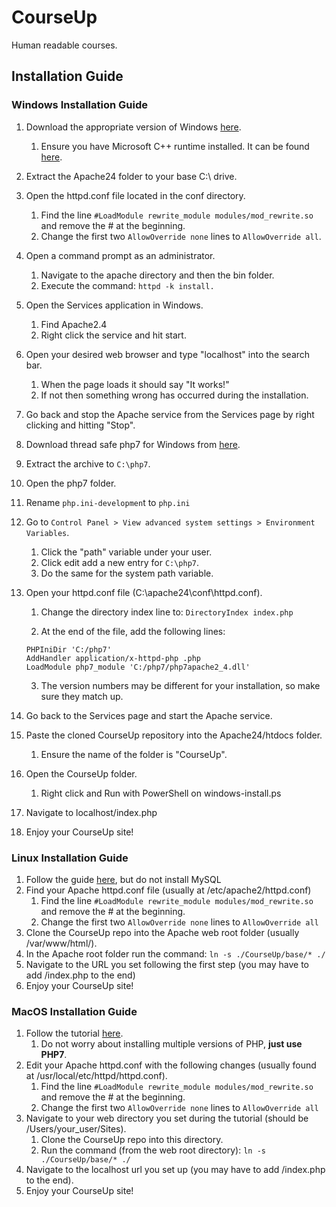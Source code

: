 CourseUp
========

Human readable courses.

Installation Guide
--------

### Windows Installation Guide
1. Download the appropriate version of Windows [here](https://www.apachelounge.com/download/).
	
	1. Ensure you have Microsoft C++ runtime installed. It can be found [here](https://www.microsoft.com/en-us/download/details.aspx?id=48145).
	
2. Extract the Apache24 folder to your base C:\ drive.

3. Open the httpd.conf file located in the conf directory.
	1. Find the line `#LoadModule rewrite_module modules/mod_rewrite.so` and remove the # at the beginning.
	2. Change the first two `AllowOverride none` lines to `AllowOverride all`.
	
4. Open a command prompt as an administrator.
	1. Navigate to the apache directory and then the bin folder.
	2. Execute the command: `httpd -k install.`
	
5. Open the Services application in Windows.
	1. Find Apache2.4
	2. Right click the service and hit start.
	
6. Open your desired web browser and type "localhost" into the search bar.
	1. When the page loads it should say "It works!"
	2. If not then something wrong has occurred during the installation.
	
7. Go back and stop the Apache service from the Services page by right clicking and hitting "Stop".

8. Download thread safe php7 for Windows from [here](https://www.php.net/downloads.php).

9. Extract the archive to `C:\php7`.

10. Open the php7 folder.

  1. Rename `php.ini-developmen`t to `php.ini`

11. Go to `Control Panel > View advanced system settings > Environment Variables`.

    1. Click the "path" variable under your user.
    2. Click edit add a new entry for `C:\php7`.
    3. Do the same for the system path variable.

12. Open your httpd.conf file (C:\apache24\conf\httpd.conf).

    1. Change the directory index line to: `DirectoryIndex index.php`

    2. At the end of the file, add the following lines: 
      ```
      PHPIniDir 'C:/php7'
      AddHandler application/x-httpd-php .php
      LoadModule php7_module 'C:/php7/php7apache2_4.dll'
      ```

    3. The version numbers may be different for your installation, so make sure they match up.

13. Go back to the Services page and start the Apache service.

14. Paste the cloned CourseUp repository into the Apache24/htdocs folder.

    1. Ensure the name of the folder is "CourseUp".

15. Open the CourseUp folder.

    1. Right click and Run with PowerShell on windows-install.ps

16. Navigate to localhost/index.php

17. Enjoy your CourseUp site!



### Linux Installation Guide

1. Follow the guide [here](https://www.ostechnix.com/install-apache-mysql-php-lamp-stack-on-ubuntu-18-04-lts/), but do not install MySQL
2. Find your Apache httpd.conf file (usually at /etc/apache2/httpd.conf)
   1. Find the line `#LoadModule rewrite_module modules/mod_rewrite.so` and remove the # at the beginning.
   2. Change the first two `AllowOverride none` lines to `AllowOverride all`
3. Clone the CourseUp repo into the Apache web root folder (usually /var/www/html/).
4. In the Apache root folder run the command: `ln -s ./CourseUp/base/* ./`
5. Navigate to the URL you set following the first step (you may have to add /index.php to the end)
6. Enjoy your CourseUp site!



### MacOS Installation Guide

1. Follow the tutorial [here](https://getgrav.org/blog/macos-catalina-apache-multiple-php-versions).
   1. Do not worry about installing multiple versions of PHP, **just use PHP7**.
2. Edit your Apache httpd.conf with the following changes (usually found at /usr/local/etc/httpd/httpd.conf).
   1. Find the line `#LoadModule rewrite_module modules/mod_rewrite.so` and remove the # at the beginning.
   2. Change the first two `AllowOverride none` lines to `AllowOverride all`
3. Navigate to your web directory you set during the tutorial (should be /Users/your_user/Sites).
   1. Clone the CourseUp repo into this directory.
   2. Run the command (from the web root directory): `ln -s ./CourseUp/base/* ./`
4. Navigate to the localhost url you set up (you may have to add /index.php to the end).
5. Enjoy your CourseUp site!





